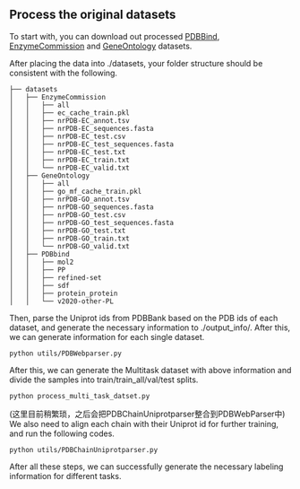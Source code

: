 ## Process the original datasets

To start with, you can download out processed [PDBBind](http://www.pdbbind.org.cn), [EnzymeCommission](https://github.com/flatironinstitute/DeepFRI) and [GeneOntology](https://github.com/flatironinstitute/DeepFRI) datasets.

After placing the data into ./datasets, your folder structure should be consistent with the following.

```
├── datasets
│   ├── EnzymeCommission
│   │   ├── all
│   │   ├── ec_cache_train.pkl
│   │   ├── nrPDB-EC_annot.tsv
│   │   ├── nrPDB-EC_sequences.fasta
│   │   ├── nrPDB-EC_test.csv
│   │   ├── nrPDB-EC_test_sequences.fasta
│   │   ├── nrPDB-EC_test.txt
│   │   ├── nrPDB-EC_train.txt
│   │   └── nrPDB-EC_valid.txt
│   ├── GeneOntology
│   │   ├── all
│   │   ├── go_mf_cache_train.pkl
│   │   ├── nrPDB-GO_annot.tsv
│   │   ├── nrPDB-GO_sequences.fasta
│   │   ├── nrPDB-GO_test.csv
│   │   ├── nrPDB-GO_test_sequences.fasta
│   │   ├── nrPDB-GO_test.txt
│   │   ├── nrPDB-GO_train.txt
│   │   └── nrPDB-GO_valid.txt
│   ├── PDBbind
│   │   ├── mol2
│   │   ├── PP
│   │   ├── refined-set
│   │   ├── sdf
│   │   ├── protein_protein
│   │   └── v2020-other-PL
```

Then, parse the Uniprot ids from PDBBank based on the PDB ids of each dataset, and generate the necessary information to ./output_info/. After this, we can generate information for each single dataset.

```
python utils/PDBWebparser.py
```

After this, we can generate the Multitask dataset with above information and divide the samples into train/train_all/val/test splits.
```
python process_multi_task_datset.py
```

(这里目前稍繁琐，之后会把PDBChainUniprotparser整合到PDBWebParser中)
We also need to align each chain with their Uniprot id for further training, and run the following codes.
```
python utils/PDBChainUniprotparser.py
```


After all these steps, we can successfully generate the necessary labeling information for different tasks.
